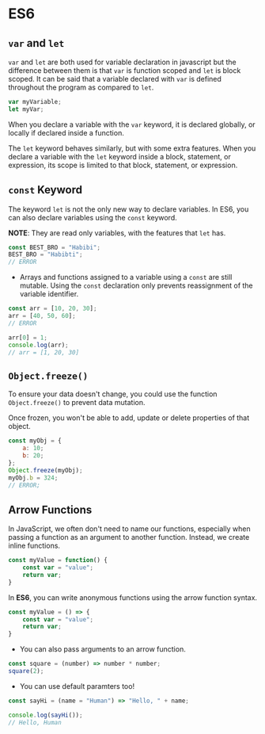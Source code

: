 # ES6

## `var` and `let`

`var` and `let` are both used for variable declaration in javascript but the difference between them is that `var` is function scoped and `let` is block scoped.
It can be said that a variable declared with `var` is defined throughout the program as compared to `let`.

```js
var myVariable;
let myVar;
```

When you declare a variable with the `var` keyword, it is declared globally, or locally if declared inside a function.

The `let` keyword behaves similarly, but with some extra features. When you declare a variable with the `let` keyword inside a block, statement, or expression, its scope is limited to that block, statement, or expression.

## `const` Keyword

The keyword `let` is not the only new way to declare variables. In ES6, you can also declare variables using the `const` keyword.

**NOTE**: They are read only variables, with the features that `let` has.

```js
const BEST_BRO = "Habibi";
BEST_BRO = "Habibti";
// ERROR
```

- Arrays and functions assigned to a variable using a `const` are still mutable. Using the `const` declaration only prevents reassignment of the variable identifier.

```js
const arr = [10, 20, 30];
arr = [40, 50, 60];
// ERROR

arr[0] = 1;
console.log(arr);
// arr = [1, 20, 30]
```

## `Object.freeze()`

To ensure your data doesn't change, you could use the function `Object.freeze()` to prevent data mutation.

Once frozen, you won't be able to add, update or delete properties of that object.

```js
const myObj = {
    a: 10;
    b: 20;
};
Object.freeze(myObj);
myObj.b = 324;
// ERROR;
```

## Arrow Functions

In JavaScript, we often don't need to name our functions, especially when passing a function as an argument to another function. Instead, we create inline functions.

```js
const myValue = function() {
    const var = "value";
    return var;
}
```

In **ES6**, you can write anonymous functions using the arrow function syntax.

```js
const myValue = () => {
    const var = "value";
    return var;
}
```

- You can also pass arguments to an arrow function.

```js
const square = (number) => number * number;
square(2);
```

- You can use default paramters too!

```js
const sayHi = (name = "Human") => "Hello, " + name;

console.log(sayHi());
// Hello, Human
```


